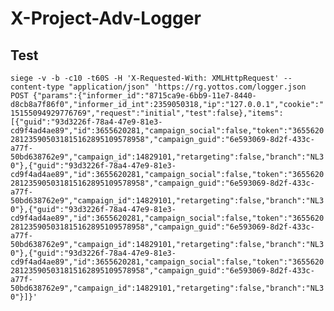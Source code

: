 # X-Project-Adv-Logger


## Test
`siege -v -b -c10 -t60S -H 'X-Requested-With: XMLHttpRequest' --content-type "application/json" 'https://rg.yottos.com/logger.json POST {"params":{"informer_id":"8715ca9e-6bb9-11e7-8440-d8cb8a7f86f0","informer_id_int":2359050318,"ip":"127.0.0.1","cookie":"15155094929776769","request":"initial","test":false},"items":[{"guid":"93d3226f-78a4-47e9-81e3-cd9f4ad4ae89","id":3655620281,"campaign_social":false,"token":"3655620281235905031815162895109578958","campaign_guid":"6e593069-8d2f-433c-a77f-50bd638762e9","campaign_id":14829101,"retargeting":false,"branch":"NL30"},{"guid":"93d3226f-78a4-47e9-81e3-cd9f4ad4ae89","id":3655620281,"campaign_social":false,"token":"3655620281235905031815162895109578958","campaign_guid":"6e593069-8d2f-433c-a77f-50bd638762e9","campaign_id":14829101,"retargeting":false,"branch":"NL30"},{"guid":"93d3226f-78a4-47e9-81e3-cd9f4ad4ae89","id":3655620281,"campaign_social":false,"token":"3655620281235905031815162895109578958","campaign_guid":"6e593069-8d2f-433c-a77f-50bd638762e9","campaign_id":14829101,"retargeting":false,"branch":"NL30"},{"guid":"93d3226f-78a4-47e9-81e3-cd9f4ad4ae89","id":3655620281,"campaign_social":false,"token":"3655620281235905031815162895109578958","campaign_guid":"6e593069-8d2f-433c-a77f-50bd638762e9","campaign_id":14829101,"retargeting":false,"branch":"NL30"}]}'`
